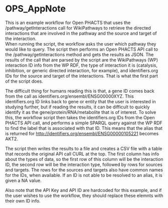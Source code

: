 # OPS_AppNote

This is an example workflow for Open PHACTS that uses the /pathway/getInteractions call for WikiPathways to retrieve the directed interactions that are involved in the pathway and the source and target of the interaction.  
When running the script, the workflow asks the user which pathway they would like to query.  The script then performs an Open PHACTS API call to the /pathway/getInteractions method and gets the results as JSON.  The results of the call that are parsed by the script are the WikiPathways (WP) interaction ID info from the WP RDF, the type of interaction it is (catalysis, inhibition, or generic directed interaction, for example), and identifiers.org IDs for the source and target of the interactions.  That is what the first part of the script does.

The difficult thing for humans reading this is that, a gene ID comes back from the call as identifiers.org/ensembl/ENSG00000XYZ.  This identifiers.org ID links back to gene or entity that the user is interested in studying further, but if reading the results, it can be difficult to quickly identify it as the gene/protein/RNA/metabolite that is of interest.  To solve this, the workflow script then takes the identifiers.org IDs from the Open PHACTS API call, and performs a simple SPARQL query against the WP RDF to find the label that is associated with that ID.  This means that the alias that is returned for http://identifiers.org/ensembl/ENSG00000105221 becomes AKT2.

The script then writes the results to a file and creates a CSV file with a table that records the original API call CURL at the top.  The first column has info about the types of data, so the first row of this column will be the interaction ID, the second row will be the interaction type, followed by rows for sources and targets.  The rows for the sources and targets also have common names for the IDs, when available.  If an ID is not able to be resolved to an alias, it is given a NA value.

Also note that the API Key and API ID are hardcoded for this example, and if the user wishes to use the workflow, they should replace these elemnts with their own ID info.  

